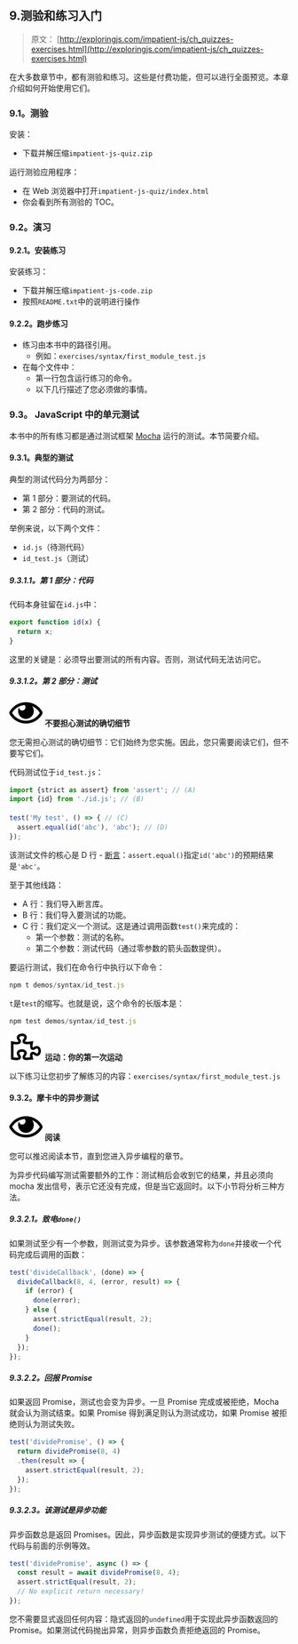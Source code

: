 ## 9.测验和练习入门

> 原文： [http://exploringjs.com/impatient-js/ch_quizzes-exercises.html](http://exploringjs.com/impatient-js/ch_quizzes-exercises.html)

在大多数章节中，都有测验和练习。这些是付费功能，但可以进行全面预览。本章介绍如何开始使用它们。

### 9.1。测验

安装：

*   下载并解压缩`impatient-js-quiz.zip`

运行测验应用程序：

*   在 Web 浏览器中打开`impatient-js-quiz/index.html`
*   你会看到所有测验的 TOC。

### 9.2。演习

#### 9.2.1。安装练习

安装练习：

*   下载并解压缩`impatient-js-code.zip`
*   按照`README.txt`中的说明进行操作

#### 9.2.2。跑步练习

*   练习由本书中的路径引用。
    *   例如：`exercises/syntax/first_module_test.js`
*   在每个文件中：
    *   第一行包含运行练习的命令。
    *   以下几行描述了您必须做的事情。

### 9.3。 JavaScript 中的单元测试

本书中的所有练习都是通过测试框架 [Mocha](https://mochajs.org) 运行的测试。本节简要介绍。

#### 9.3.1。典型的测试

典型的测试代码分为两部分：

*   第 1 部分：要测试的代码。
*   第 2 部分：代码的测试。

举例来说，以下两个文件：

*   `id.js`（待测代码）
*   `id_test.js`（测试）

##### 9.3.1.1。第 1 部分：代码

代码本身驻留在`id.js`中：

```js
export function id(x) {
  return x;
}
```

这里的关键是：必须导出要测试的所有内容。否则，测试代码无法访问它。

##### 9.3.1.2。第 2 部分：测试

![](img/214efb09e8a6ea25668102c7098d3668.svg) **不要担心测试的确切细节**

您无需担心测试的确切细节：它们始终为您实施。因此，您只需要阅读它们，但不要写它们。

代码测试位于`id_test.js`：

```js
import {strict as assert} from 'assert'; // (A)
import {id} from './id.js'; // (B)

test('My test', () => { // (C)
  assert.equal(id('abc'), 'abc'); // (D)
});
```

该测试文件的核心是 D 行 - [断言](ch_assertion-api.html)：`assert.equal()`指定`id('abc')`的预期结果是`'abc'`。

至于其他线路：

*   A 行：我们导入断言库。
*   B 行：我们导入要测试的功能。
*   C 行：我们定义一个测试。这是通过调用函数`test()`来完成的：
    *   第一个参数：测试的名称。
    *   第二个参数：测试代码（通过零参数的箭头函数提供）。

要运行测试，我们在命令行中执行以下命令：

```js
npm t demos/syntax/id_test.js
```

`t`是`test`的缩写。也就是说，这个命令的长版本是：

```js
npm test demos/syntax/id_test.js
```

![](img/326f85074b5e7828bef014ad113651df.svg) **运动：你的第一次运动**

以下练习让您初步了解练习的内容：`exercises/syntax/first_module_test.js`

#### 9.3.2。摩卡中的异步测试

![](img/214efb09e8a6ea25668102c7098d3668.svg) **阅读**

您可以推迟阅读本节，直到您进入异步编程的章节。

为异步代码编写测试需要额外的工作：测试稍后会收到它的结果，并且必须向 mocha 发出信号，表示它还没有完成，但是当它返回时。以下小节将分析三种方法。

##### 9.3.2.1。致电`done()`

如果测试至少有一个参数，则测试变为异步。该参数通常称为`done`并接收一个代码完成后调用的函数：

```js
test('divideCallback', (done) => {
  divideCallback(8, 4, (error, result) => {
    if (error) {
      done(error);
    } else {
      assert.strictEqual(result, 2);
      done();
    }
  });
});
```

##### 9.3.2.2。回报 Promise

如果返回 Promise，测试也会变为异步。一旦 Promise 完成或被拒绝，Mocha 就会认为测试结束。如果 Promise 得到满足则认为测试成功，如果 Promise 被拒绝则认为测试失败。

```js
test('dividePromise', () => {
  return dividePromise(8, 4)
  .then(result => {
    assert.strictEqual(result, 2);
  });
});
```

##### 9.3.2.3。该测试是异步功能

异步函数总是返回 Promises。因此，异步函数是实现异步测试的便捷方式。以下代码与前面的示例等效。

```js
test('dividePromise', async () => {
  const result = await dividePromise(8, 4);
  assert.strictEqual(result, 2);
  // No explicit return necessary!
});
```

您不需要显式返回任何内容：隐式返回的`undefined`用于实现此异步函数返回的 Promise。如果测试代码抛出异常，则异步函数负责拒绝返回的 Promise。